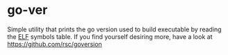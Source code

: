 # go-ver

Simple utility that prints the go
version used to build executable by reading the
[ELF](https://en.wikipedia.org/wiki/Executable_and_Linkable_Format)
symbols table. If you find yourself desiring more, have a look at
https://github.com/rsc/goversion
